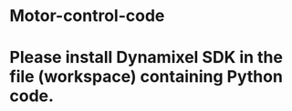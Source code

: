 # Motor-control-code

# Please install Dynamixel SDK in the file (workspace) containing Python code.
# 
